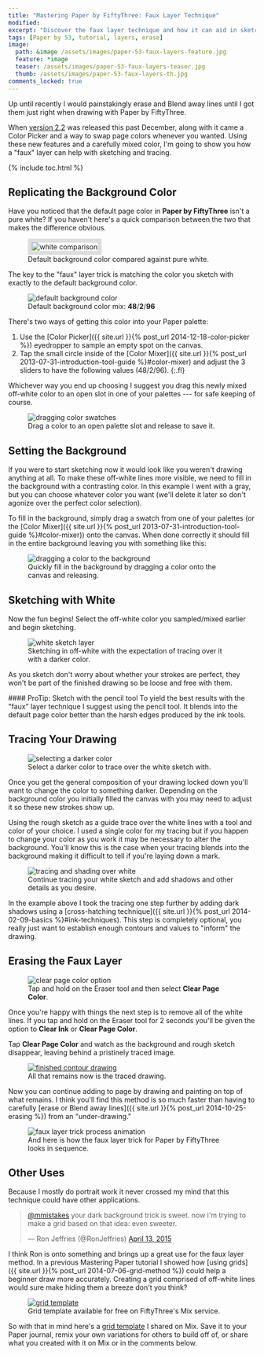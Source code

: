 ```yaml
---
title: "Mastering Paper by FiftyThree: Faux Layer Technique"
modified: 
excerpt: "Discover the faux layer technique and how it can aid in sketching and tracing with Paper by FiftyThree."
tags: [Paper by 53, tutorial, layers, erase]
image:
  path: &image /assets/images/paper-53-faux-layers-feature.jpg
  feature: *image
  teaser: /assets/images/paper-53-faux-layers-teaser.jpg
  thumb: /assets/images/paper-53-faux-layers-th.jpg
comments_locked: true
---
```


Up until recently I would painstakingly erase and Blend away lines until I got them just right when drawing with Paper by FiftyThree.

When [version 2.2](http://news.fiftythree.com/post/104844221313/paper-update-2-2-holiday-bonus-edition-happy) was released this past December, along with it came a Color Picker and a way to swap page colors whenever you wanted. Using these new features and a carefully mixed color, I'm going to show you how a "faux" layer can help with sketching and tracing.

{% include toc.html %}

## Replicating the Background Color

Have you noticed that the default page color in **Paper by FiftyThree** isn't a pure white? If you haven't here's a quick comparison between the two that makes the difference obvious.

<figure>
  <img src="{{ site.url }}/assets/images/paper-53-default-white.png" alt="white comparison" style="border: 8px solid #dfdddf;">
  <figcaption>Default background color compared against pure white.</figcaption>
</figure>

The key to the "faux" layer trick is matching the color you sketch with exactly to the default background color.

<figure>
  <img src="{{ site.url }}/assets/images/paper-53-default-background-mix.jpg" alt="default background color">
  <figcaption>Default background color mix: <strong>48</strong>/<strong>2</strong>/<strong>96</strong></figcaption>
</figure>

There's two ways of getting this color into your Paper palette:

1. Use the [Color Picker]({{ site.url }}{% post_url 2014-12-18-color-picker %}) eyedropper to sample an empty spot on the canvas.
2. Tap the small circle inside of the [Color Mixer]({{ site.url }}{% post_url 2013-07-31-introduction-tool-guide %}#color-mixer) and adjust the 3 sliders to have the following values (48/2/96).
{:.fl}

Whichever way you end up choosing I suggest you drag this newly mixed off-white color to an open slot in one of your palettes --- for safe keeping of course.

<figure>
  <img src="{{ site.url }}/assets/images/paper-53-drag-color-swatch.jpg" alt="dragging color swatches">
  <figcaption>Drag a color to an open palette slot and release to save it.</figcaption>
</figure>

## Setting the Background

If you were to start sketching now it would look like you weren't drawing anything at all. To make these off-white lines more visible, we need to fill in the background with a contrasting color. In this example I went with a gray, but you can choose whatever color you want (we'll delete it later so don't agonize over the perfect color selection).

To fill in the background, simply drag a swatch from one of your palettes (or the [Color Mixer]({{ site.url }}{% post_url 2013-07-31-introduction-tool-guide %}#color-mixer)) onto the canvas. When done correctly it should fill in the entire background leaving you with something like this:

<figure>
  <img src="{{ site.url }}/assets/images/paper-53-filled-gray-background.jpg" alt="dragging a color to the background">
  <figcaption>Quickly fill in the background by dragging a color onto the canvas and releasing.</figcaption>
</figure>

## Sketching with White

Now the fun begins! Select the off-white color you sampled/mixed earlier and begin sketching.

<figure>
  <img src="{{ site.url }}/assets/images/paper-53-white-sketch-layer.jpg" alt="white sketch layer">
  <figcaption>Sketching in off-white with the expectation of tracing over it with a darker color.</figcaption>
</figure>

As you sketch don't worry about whether your strokes are perfect, they won't be part of the finished drawing so be loose and free with them.

<div class="notice--info" markdown="1">
#### ProTip: Sketch with the pencil tool
To yield the best results with the "faux" layer technique I suggest using the pencil tool. It blends into the default page color better than the harsh edges produced by the ink tools.
</div>

## Tracing Your Drawing

<figure>
  <img src="{{ site.url }}/assets/images/paper-53-tracing-layer-dark.jpg" alt="selecting a darker color">
  <figcaption>Select a darker color to trace over the white sketch with.</figcaption>
</figure>

Once you get the general composition of your drawing locked down you'll want to change the color to something darker. Depending on the background color you initially filled the canvas with you may need to adjust it so these new strokes show up.

Using the rough sketch as a guide trace over the white lines with a tool and color of your choice. I used a single color for my tracing but if you happen to change your color as you work it may be necessary to alter the background. You'll know this is the case when your tracing blends into the background making it difficult to tell if you're laying down a mark.

<figure>
  <img src="{{ site.url }}/assets/images/paper-53-tracing-shading.jpg" alt="tracing and shading over white">
  <figcaption>Continue tracing your white sketch and add shadows and other details as you desire.</figcaption>
</figure>

In the example above I took the tracing one step further by adding dark shadows using a [cross-hatching technique]({{ site.url }}{% post_url 2014-02-09-basics %}#ink-techniques). This step is completely optional, you really just want to establish enough contours and values to "inform" the drawing.

## Erasing the Faux Layer

<figure>
  <img src="{{ site.url }}/assets/images/paper-53-clear-page.jpg" alt="clear page color option">
  <figcaption>Tap and hold on the Eraser tool and then select <strong>Clear Page Color</strong>.</figcaption>
</figure>

Once you're happy with things the next step is to remove all of the white lines. If you tap and hold on the Eraser tool for 2 seconds you'll be given the option to **Clear Ink** or **Clear Page Color**. 

Tap **Clear Page Color** and watch as the background and rough sketch disappear, leaving behind a pristinely traced image.

<figure>
  <a href="https://mix.fiftythree.com/11098-Michael-Rose/2808345" target="_blank"><img src="{{ site.url }}/assets/images/paper-53-removed-faux-layer.jpg" alt="finished contour drawing"></a>
  <figcaption>All that remains now is the traced drawing.</figcaption>
</figure>

Now you can continue adding to page by drawing and painting on top of what remains. I think you'll find this method is so much faster than having to carefully [erase or Blend away lines]({{ site.url }}{% post_url 2014-10-25-erasing %}) from an "under-drawing."

<figure>
  <img src="{{ site.url }}/assets/images/paper-53-faux-layers-process.gif" alt="faux layer trick process animation">
  <figcaption>And here is how the faux layer trick for Paper by FiftyThree looks in sequence.</figcaption>
</figure>

## Other Uses

Because I mostly do portrait work it never crossed my mind that this technique could have other applications.

<blockquote class="twitter-tweet" lang="en"><p><a href="https://twitter.com/mmistakes">@mmistakes</a> your dark background trick is sweet. now i&#39;m trying to make a grid based on that idea: even sweeter.</p>&mdash; Ron Jeffries (@RonJeffries) <a href="https://twitter.com/RonJeffries/status/587650836018438144">April 13, 2015</a></blockquote>
<script async src="//platform.twitter.com/widgets.js" charset="utf-8"></script>

I think Ron is onto something and brings up a great use for the faux layer method. In a previous Mastering Paper tutorial I showed how [using grids]({{ site.url }}{% post_url 2014-07-06-grid-method %}) could help a beginner draw more accurately. Creating a grid comprised of off-white lines would sure make hiding them a breeze don't you think?

<figure>
  <a href="https://mix.fiftythree.com/11098-Michael-Rose/2854744"><img src="{{ site.url }}/assets/images/paper-53-mix-grid-template.jpg" alt="grid template"></a>
  <figcaption>Grid template available for free on FiftyThree's Mix service.</figcaption>
</figure>

So with that in mind here's a [grid template](https://mix.fiftythree.com/11098-Michael-Rose/2854744) I shared on Mix. Save it to your Paper journal, remix your own variations for others to build off of, or share what you created with it on Mix or in the comments below.
